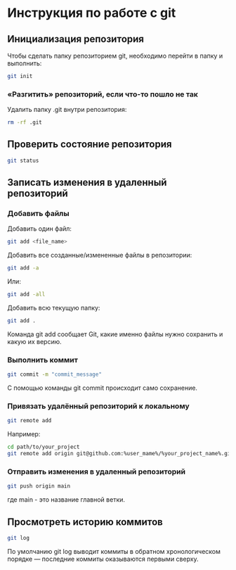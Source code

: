 # Инструкция по работе с git

## Инициализация репозитория

Чтобы сделать папку репозиторием git, необходимо перейти в папку и выполнить:

```bash
git init
```

### «Разгитить» репозиторий, если что-то пошло не так

Удалить папку .git внутри репозитория: 

```bash
rm -rf .git
```

## Проверить состояние репозитория 

```bash
git status
```

## Записать изменения в удаленный репозиторий 

### Добавить файлы

Добавить один файл:

```bash
git add <file_name>
```
Добавить все созданные/измененные файлы в репозитории:

```bash
git add -a
```

Или:

```bash
git add -all
```

Добавить всю текущую папку:

```bash
git add .
```

Команда git add сообщает Git, какие именно файлы нужно сохранить и какую их версию.

### Выполнить коммит

```bash
git commit -m "commit_message"
```

С помощью команды git commit происходит само сохранение. 


### Привязать удалённый репозиторий к локальному

```bash
git remote add
```

Например:
```bash
cd path/to/your_project
git remote add origin git@github.com:%user_mame%/%your_project_name%.git
```

### Отправить изменения в удаленный репозиторий

```bash
git push origin main
```

где main - это название главной ветки.


## Просмотреть историю коммитов 

```bash
git log
```
По умолчанию git log выводит коммиты в обратном хронологическом порядке — последние коммиты оказываются первыми сверху.
